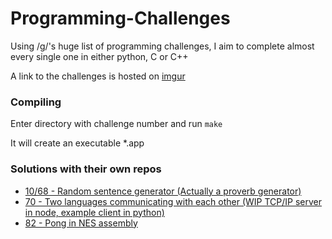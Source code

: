 # Programming-Challenges
Using /g/'s huge list of programming challenges, I aim to complete almost every single one in either python, C or C++

A link to the challenges is hosted on [imgur](http://i.imgur.com/FjhA208.png)

### Compiling
Enter directory with challenge number and run `make`

It will create an executable *.app

### Solutions with their own repos
- [10/68 - Random sentence generator (Actually a proverb generator)](https://github.com/Sorebit/jamnik.js)
- [70 - Two languages communicating with each other (WIP TCP/IP server in node, example client in python)](https://github.com/Ricello/tcp-game-server)
- [82 - Pong in NES assembly](https://gist.github.com/Sorebit/fc1731c1a8779591d8af4dad0b5a61af)
